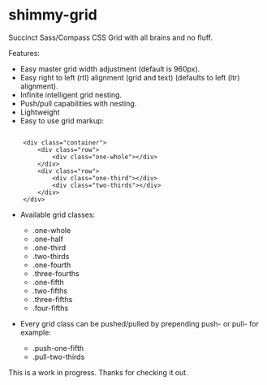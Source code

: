 shimmy-grid
===========

Succinct Sass/Compass CSS Grid with all brains and no fluff.

Features:

* Easy master grid width adjustment (default is 960px).
* Easy right to left (rtl) alignment (grid and text) (defaults to left (ltr) alignment).
* Infinite intelligent grid nesting.
* Push/pull capabilities with nesting.
* Lightweight
* Easy to use grid markup:

<pre><code>
	&lt;div class="container"&gt;
		&lt;div class="row"&gt;
			&lt;div class="one-whole"&gt;&lt;/div&gt;
		&lt;/div&gt;
		&lt;div class="row"&gt;
			&lt;div class="one-third"&gt;&lt;/div&gt;
			&lt;div class="two-thirds"&gt;&lt;/div&gt;
		&lt;/div&gt;
	&lt;/div&gt;
</code></pre>

* Available grid classes:
	- .one-whole
	- .one-half
	- .one-third
	- .two-thirds
	- .one-fourth
	- .three-fourths
	- .one-fifth
	- .two-fifths
	- .three-fifths
	- .four-fifths

* Every grid class can be pushed/pulled by prepending push- or pull- for example:
	- .push-one-fifth
	- .pull-two-thirds

This is a work in progress. Thanks for checking it out.